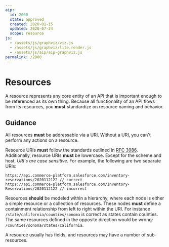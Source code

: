 ```yaml
---
aip:
  id: 2000
  state: approved
  created: 2020-01-15
  updated: 2020-07-24
  scope: resource
js:
  - /assets/js/graphviz/viz.js
  - /assets/js/graphviz/lite.render.js
  - /assets/js/aip/aip-graphviz.js
permalink: /2000
---
```


# Resources

A resource represents any core entity of an API that is important enough to be referenced as its own thing. Because all functionality of an API flows from its resources, you **must** standardize on resource naming and behavior.

## Guidance

All resources **must** be addressable via a URI. Without a URI, you can't perform any actions on a resource.

Resource URIs **must** follow the standards outlined in [RFC 3986][RFC-3986]. Additionally, resource URIs **must** be lowercase. Except for the scheme and host, _URI's are case sensitive_. For example, the following are two separate URIs:

```
https://api.commerce-platform.salesforce.com/inventory-reservations/2020112122 // correct
https://api.commerce-platform.salesforce.com/Inventory-Reservations/2020112122 // incorrect
```

Resources **should** be modeled within a hierarchy, where each node is either a simple resource or a collection of resources. These nodes **must** define a containment relationship from left to right within the URI. For instance `/state/california/counties/sonoma` is correct as states contain counties. The same resources defined in the opposite direction would be wrong: `/counties/sonoma/states/california`.

A resource usually has fields, and resources may have a number of sub-resources.

[RFC-3986]: https://tools.ietf.org/html/rfc3986
[Collection identifiers]: ./122.md#collection-identifiers
[Resource id segments]: ./122.md#resource-id-segments
